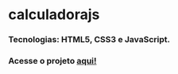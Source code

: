 # calculadorajs

### Tecnologias: HTML5, CSS3 e JavaScript.

### Acesse o projeto [aqui!](https://chic-parfait-3c5c6c.netlify.app)
